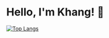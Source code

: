 
# Hello, I'm Khang! 👋

[![Top Langs](https://github-readme-stats.vercel.app/api/top-langs/?username=daoduykhangg&layout=compact&langs_count=8)](https://github.com/anuraghazra/github-readme-stats)
